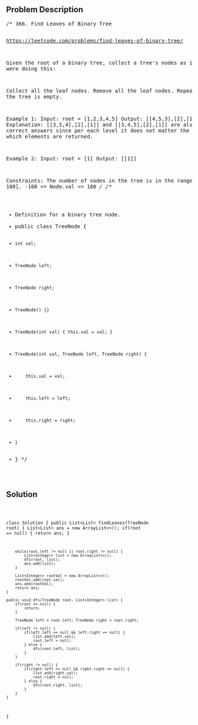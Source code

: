 <!--
<style>
  body { font-family: Arial, sans-serif; }
  .container { max-width: 100%; margin: auto; padding: 20px; }
  .comment-block { background-color: #f9f9f9; padding: 10px; border-left: 5px solid #ccc; max-width: 500px; margin: auto; word-wrap: break-word; white-space: pre-wrap; }
  .code-block { background-color: #f4f4f4; padding: 10px; border: 1px solid #ddd; }
</style>
-->

<div class='container'>
<h2>Problem Description</h2>
<div class='comment-block'>
<pre>
/* 366. Find Leaves of Binary Tree

https://leetcode.com/problems/find-leaves-of-binary-tree/

Given the root of a binary tree, collect a tree's nodes as if you were doing this:

Collect all the leaf nodes.
Remove all the leaf nodes.
Repeat until the tree is empty.
 

Example 1:
Input: root = [1,2,3,4,5]
Output: [[4,5,3],[2],[1]]
Explanation:
[[3,5,4],[2],[1]] and [[3,4,5],[2],[1]] are also considered correct answers since per 
each level it does not matter the order on which elements are returned.


Example 2:
Input: root = [1]
Output: [[1]]
 

Constraints:
The number of nodes in the tree is in the range [1, 100].
-100 <= Node.val <= 100
*/
/**
 * Definition for a binary tree node.
 * public class TreeNode {
 *     int val;
 *     TreeNode left;
 *     TreeNode right;
 *     TreeNode() {}
 *     TreeNode(int val) { this.val = val; }
 *     TreeNode(int val, TreeNode left, TreeNode right) {
 *         this.val = val;
 *         this.left = left;
 *         this.right = right;
 *     }
 * }
 */
</pre>
</div>

<h2>Solution</h2>
<div class='code-block'>
<pre><code class='language-java'>

class Solution {
    public List<List<Integer>> findLeaves(TreeNode root) {
        List<List<Integer>> ans = new ArrayList<>();
        if(root == null) {
            return ans;
        }

        while(root.left != null || root.right != null) {
            List<Integer> list = new ArrayList<>();
            dfs(root, list);
            ans.add(list);
        }

        List<Integer> rootVal = new ArrayList<>();
        rootVal.add(root.val);
        ans.add(rootVal);
        return ans;
    }

    public void dfs(TreeNode root, List<Integer> list) {
        if(root == null) {
            return;
        }

        TreeNode left = root.left; TreeNode right = root.right;

        if(left != null) {
            if(left.left == null && left.right == null) {
                list.add(left.val);
                root.left = null;
            } else { 
                dfs(root.left, list);
            }
        }

        if(right != null) {
            if(right.left == null && right.right == null) {
                list.add(right.val);
                root.right = null;
            } else {
                dfs(root.right, list);
            }
        }
    }
}
</code></pre>
</div>
</div>
